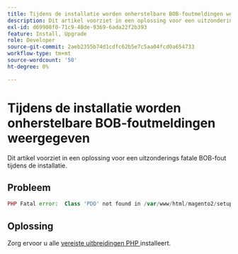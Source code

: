 ```yaml
---
title: Tijdens de installatie worden onherstelbare BOB-foutmeldingen weergegeven
description: Dit artikel voorziet in een oplossing voor een uitzonderings fatale BOB-fout tijdens de installatie.
exl-id: d69908f0-71c9-48de-9369-6ada22f2b393
feature: Install, Upgrade
role: Developer
source-git-commit: 2aeb2355b74d1cdfc62b5e7c5aa04fcd0a654733
workflow-type: tm+mt
source-wordcount: '50'
ht-degree: 0%

---
```


# Tijdens de installatie worden onherstelbare BOB-foutmeldingen weergegeven

Dit artikel voorziet in een oplossing voor een uitzonderings fatale BOB-fout tijdens de installatie.

## Probleem

```php
PHP Fatal error:  Class 'PDO' not found in /var/www/html/magento2/setup/module/Magento/Setup/src/Module/Setup/ConnectionFactory.php on line 44
```

## Oplossing

Zorg ervoor u alle [ vereiste uitbreidingen PHP ](https://experienceleague.adobe.com/en/docs/commerce-operations/installation-guide/prerequisites/php-settings) installeert.
